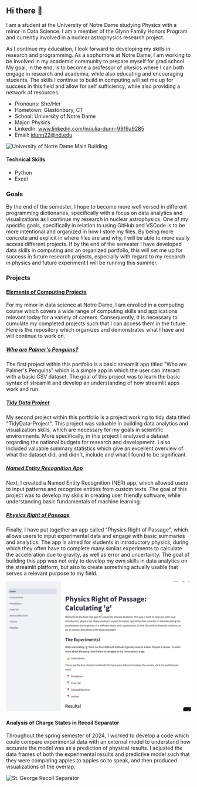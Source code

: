 ## Hi there 👋

I am a student at the University of Notre Dame studying Physics with a minor in Data Science. I am a member of the Glynn Family Honors Program and currently involved in a nuclear astrophysics research project.

As I continue my education, I look forward to developing my skills in research and programming. As a sophomore at Notre Dame, I am working to be involved in my academic community to prepare myself for grad school. My goal, in the end, is to become a professor of physics where I can both engage in research and academia, while also educating and encouraging students. The skills I continue to build in computing will set me up for success in this field and allow for self sufficiency, while also providing a network of resources. 

- Pronouns: She/Her
- Hometown: Glastonbury, CT
- School: University of Notre Dame
- Major: Physics
- LinkedIn: www.linkedin.com/in/julia-dunn-9919a9285
- Email: jdunn22@nd.edu

![University of Notre Dame Main Building](https://money-assets.money.com/mcp/2024/152080.jpg)

#### Technical Skills

- Python
- Excel

### Goals

By the end of the semester, I hope to become more well versed in different programming dictionaries, specifically with a focus on data analytics and visualizations as I continue my research in nuclear astrophysics. One of my specific goals, specifically in relation to using GitHub and VSCode is to be more intentional and organized in how I store my files. By being more concrete and explicit in where files are and why, I will be able to more easily access different projects. If by the end of the semester I have developed data skills in computing and an organized portfolio, this will set me up for success in future research projects, especially with regard to my research in physics and future experiment I will be running this summer. 

### Projects

#### [Elements of Computing Projects](https://github.com/julia-dunn/DUNN-Python-Portfolio)

For my minor in data science at Notre Dame, I am enrolled in a computing course which covers a wide range of computing skills and applications relevant today for a variety of careers. Consequently, it is necessary to cumulate my completed projects such that I can access them in the future. Here is the repository which organizes and demonstrates what I have and will continue to work on.

##### [Who are Palmer's Penguins?](https://github.com/julia-dunn/DUNN-Python-Portfolio/tree/9c37309769a29f51babfd3b4cc1f2f4d21573095/basic-streamlit-app)

The first project within this portfolio is a basic streamlit app titled "Who are Palmer's Penguins" which is a simple app in which the user can interact with a basic CSV dataset. The goal of this project was to learn the basic syntax of streamlit and develop an understanding of how streamlit apps work and run. 

##### [Tidy Data Project](https://github.com/julia-dunn/DUNN-Python-Portfolio/tree/main/TidyData-Project)

My second project within this portfolio is a project working to tidy data titled "TidyData-Project". This project was valuable in building data analytics and visualization skills, which are necessary for my goals in scientific environments. More specifically, in this project I analyzed a dataset regarding the national budgets for research and development. I also included valuable summary statistics which give an excellent overview of what the dataset did, and didn't, include and what I found to be significant.

##### [Named Entity Recognition App](https://github.com/julia-dunn/DUNN-Python-Portfolio/tree/8507fdf7ad1bff8016c044d1634e5ee81ba2470c/NERStreamlitApp)

Next, I created a Named Entity Recognition (NER) app, which allowed users to input patterns and recognize entities from custom texts. The goal of this project was to develop my skills in creating user friendly software, while understanding basic fundamentals of machine learning. 

##### [Physics Right of Passage](https://github.com/julia-dunn/DUNN-Python-Portfolio/tree/main/StreamlitAppFinal)

Finally, I have put together an app called "Physics Right of Passage", which allows users to input experimental data and engage with basic summaries and analytics. The app is aimed for students in introductory physics, during which they often have to complete many similar experiments to calculate the acceleration due to gravity, as well as error and uncertainty. The goal of building this app was not only to develop my own skills in data analytics on the streamlit platform, but also to create something actually usable that serves a relevant purpose to my field. 

![Physics Right of Passage App!](https://github.com/julia-dunn/DUNN-Python-Portfolio/blob/main/app-overview-screenshot.png?raw=true)

#### Analysis of Charge States in Recoil Separator 

Throughout the spring semester of 2024, I worked to develop a code which could compare experimental data with an external model to understand how accurate the model was as a prediction of physical results. I adjusted the data frames of both the experimental results and predictive model such that they were comparing apples to apples so to speak, and then produced visualizations of the overlap. 

![St. George Recoil Separator](https://isnap.nd.edu/assets/213089/1000x333/st._george.jpg)

<!--
**julia-dunn/julia-dunn** is a ✨ _special_ ✨ repository because its `README.md` (this file) appears on your GitHub profile.

Here are some ideas to get you started:

- 🔭 I’m currently working on ...
- 🌱 I’m currently learning ...
- 👯 I’m looking to collaborate on ...
- 🤔 I’m looking for help with ...
- 💬 Ask me about ...
- 📫 How to reach me: ...
- 😄 Pronouns: ...
- ⚡ Fun fact: ...
-->
